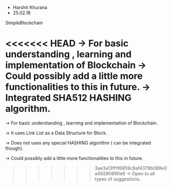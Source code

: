 * Harshit Khurana
* 25.02.18



SimpleBlockchain

<<<<<<< HEAD
-> For basic understanding , learning and implementation of Blockchain
-> Could possibly add a little more functionalities to this in future.
-> Integrated SHA512 HASHING algorithm.
=======
-> For basic understanding , learning and implementation of Blockchain.

-> It uses Link List as a Data Structure for Block.

-> Does not uses any special HASHING algorithm ( can be integrated though).

-> Could possibly add a little more functionalities to this in future.

>>>>>>> 3ae3a13ff1f6859c8af4379b089e0a49290890e9
-> Open to all types of suggestions.
